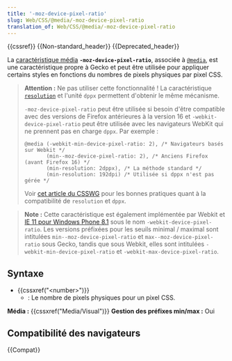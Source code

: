 ```yaml
---
title: '-moz-device-pixel-ratio'
slug: Web/CSS/@media/-moz-device-pixel-ratio
translation_of: Web/CSS/@media/-moz-device-pixel-ratio
---
```


{{cssref}} {{Non-standard_header}} {{Deprecated_header}}

La [caractéristique média](/fr/docs/Web/CSS/Media_Queries/Using_media_queries#ciblfer_des_caractéristiques_média) **`-moz-device-pixel-ratio`**, associée à [`@media`](/fr/docs/Web/CSS/@media), est une caractéristique propre à Gecko et peut être utilisée pour appliquer certains styles en fonctions du nombres de pixels physiques par pixel CSS.

> **Attention :** Ne pas utiliser cette fonctionnalité ! La caractéristique [`resolution`](/fr/docs/Web/CSS/@media/resolution) et l'unité `dppx` permettent d'obtenir le même mécanisme.
>
> `-moz-device-pixel-ratio` peut être utilisée si besoin d'être compatible avec des versions de Firefox antérieures à la version 16 et `-webkit-device-pixel-ratio` peut être utilisée avec les navigateurs WebKit qui ne prennent pas en charge `dppx`. Par exemple :
>
> ```css-nolint
> @media (-webkit-min-device-pixel-ratio: 2), /* Navigateurs basés sur Webkit */
>        (min--moz-device-pixel-ratio: 2), /* Anciens Firefox (avant Firefox 16) */
>        (min-resolution: 2dppx), /* La méthode standard */
>        (min-resolution: 192dpi) /* Utilisée si dppx n'est pas gérée */
> ```
>
> Voir [cet article du CSSWG](https://www.w3.org/blog/CSS/2012/06/14/unprefix-webkit-device-pixel-ratio/) pour les bonnes pratiques quant à la compatibilité de `resolution` et `dppx`.

> **Note :** Cette caractéristique est également implémentée par Webkit et [IE 11 pour Windows Phone 8.1](<https://msdn.microsoft.com/en-us/library/ie/dn760733(v=vs.85).aspx>) sous le nom `-webkit-device-pixel-ratio`. Les versions préfixées pour les seuils minimal / maximal sont intitulées `min--moz-device-pixel-ratio` et `max--moz-device-pixel-ratio` sous Gecko, tandis que sous Webkit, elles sont intitulées `-webkit-min-device-pixel-ratio` et `-webkit-max-device-pixel-ratio`.

## Syntaxe

- {{cssxref("&lt;number&gt;")}}
  - : Le nombre de pixels physiques pour un pixel CSS.

**Média :** {{cssxref("Media/Visual")}}
**Gestion des préfixes min/max :** Oui

## Compatibilité des navigateurs

{{Compat}}
